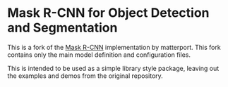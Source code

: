 # Mask R-CNN for Object Detection and Segmentation

This is a fork of the [Mask R-CNN](https://github.com/matterport/Mask_RCNN) implementation by matterport. This fork contains only the main model definition and configuration files.

This is intended to be used as a simple library style package, leaving out the examples and demos from the original repository.
